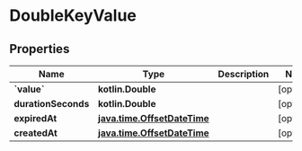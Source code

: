 
# DoubleKeyValue

## Properties
Name | Type | Description | Notes
------------ | ------------- | ------------- | -------------
**&#x60;value&#x60;** | **kotlin.Double** |  |  [optional]
**durationSeconds** | **kotlin.Double** |  |  [optional]
**expiredAt** | [**java.time.OffsetDateTime**](java.time.OffsetDateTime.md) |  |  [optional]
**createdAt** | [**java.time.OffsetDateTime**](java.time.OffsetDateTime.md) |  |  [optional]



